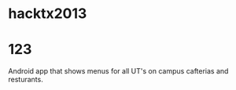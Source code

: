 hacktx2013
==========

123
==========
Android app that shows menus for all UT's on campus cafterias and resturants. 
